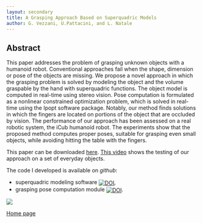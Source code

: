 ```yaml
---
layout: secondary
title: A Grasping Approach Based on Superquadric Models
author: G. Vezzani, U.Pattacini, and L. Natale
---
```


## Abstract

This paper addresses the problem of grasping unknown objects with a humanoid robot. Conventional approaches fail when the shape, dimension or pose of the objects are missing. We propose a novel approach in which the grasping problem is solved by modeling the object and the volume graspable by the hand with superquadric functions. The object model is computed in real-time using stereo vision. Pose computation is formulated as a nonlinear constrained optimization problem, which is solved in real-time using the Ipopt software package. Notably, our method finds solutions in which the fingers are located on portions of the object that are occluded by vision. The performance of our approach has been assessed on a real robotic system, the iCub humanoid robot. The experiments show that the proposed method computes proper poses, suitable for grasping even small objects, while avoiding hitting the table with the fingers.

This paper can be downloaded [here](https://github.com/giuliavezzani/giuliavezzani.github.io/raw/master/files/superquadric-grasping.pdf). [This video](https://www.youtube.com/watch?v=eGZO8peAVao) shows the testing of our approach on a set of everyday objects.

The code I developed is available on _github_:

- superquadric modeling software <a href="https://doi.org/10.5281/zenodo.262995"><img src="https://zenodo.org/badge/DOI/10.5281/zenodo.262995.svg" style="vertical-align:middle;" alt="DOI"></a>,
- grasping pose computation module <a href="https://doi.org/10.5281/zenodo.263015"><img src="https://zenodo.org/badge/DOI/10.5281/zenodo.263015.svg" style="vertical-align:middle;" alt="DOI"></a>.

![](https://raw.githubusercontent.com/giuliavezzani/giuliavezzani.github.io/master/files/grasp-min.png)

[Home page](./)
